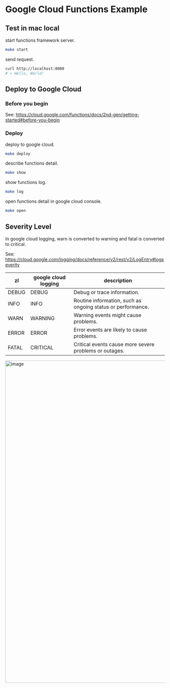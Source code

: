# Google Cloud Functions Example

## Test in mac local

start functions framework server.
```sh
make start
```

send request.
```sh
curl http://localhost:8080
# > Hello, World!
```

## Deploy to Google Cloud

### Before you begin

See: https://cloud.google.com/functions/docs/2nd-gen/getting-started#before-you-begin

### Deploy

deploy to google cloud.
```sh
make deploy
```

describe functions detail.
```sh
make show
```

show functions log. 
```sh
make log
```

open functions detail in google cloud console.
```sh
make open
```

## Severity Level

In google cloud logging, warn is converted to warning and fatal is converted to critical.

See: https://cloud.google.com/logging/docs/reference/v2/rest/v2/LogEntry#logseverity


| zl    | google cloud logging | description                                                 |
|-------|----------------------|-------------------------------------------------------------|
| DEBUG | DEBUG                | Debug or trace information.                                 |
| INFO  | INFO                 | Routine information, such as ongoing status or performance. |
| WARN  | WARNING              | Warning events might cause problems.                        |
| ERROR | ERROR                | Error events are likely to cause problems.                  |
| FATAL | CRITICAL             | Critical events cause more severe problems or outages.      |



<img width="1015" alt="image" src="https://github.com/nkmr-jp/zl/assets/8490118/8a80e40e-c572-4f40-be3f-82145b96c387">